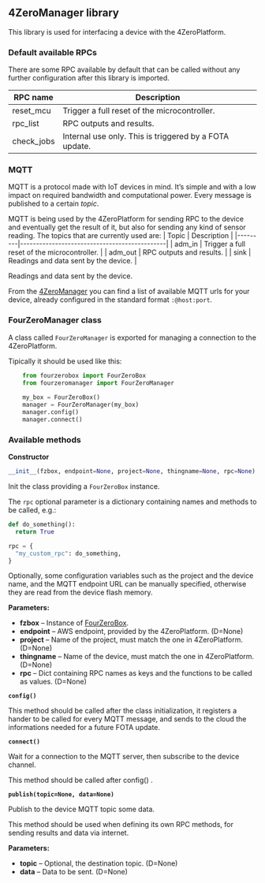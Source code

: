 ## 4ZeroManager library

This library is used for interfacing a device with the 4ZeroPlatform.

### Default available RPCs

There are some RPC available by default that can be called without any further configuration after this library is imported.

| RPC name   | Description                                            |
|------------|--------------------------------------------------------|
| reset_mcu  | Trigger a full reset of the microcontroller.           |
| rpc_list   | RPC outputs and results.                               |
| check_jobs | Internal use only. This is triggered by a FOTA update. |

### MQTT

MQTT is a protocol made with IoT devices in mind. It’s simple and with a low impact on required bandwidth and computational power. Every message is published to a certain _topic_.

MQTT is being used by the 4ZeroPlatform for sending RPC to the device and eventually get the result of it, but also for sending any kind of sensor reading. The topics that are currently used are:
| Topic   | Description                                  |
|---------|----------------------------------------------|
| adm_in  | Trigger a full reset of the microcontroller. |
| adm_out | RPC outputs and results.                     |
| sink    | Readings and data sent by the device.        |


Readings and data sent by the device.

From the [4ZeroManager](https://www.zerynth.com/blog/docs/4zeroplatform/getting-started/#4zeromanager) you can find a list of available MQTT urls for your device, already configured in the standard format `:@host:port`.

### FourZeroManager class

A class called `FourZeroManager` is exported for managing a connection to the 4ZeroPlatform.

Tipically it should be used like this:

```python
    from fourzerobox import FourZeroBox
    from fourzeromanager import FourZeroManager
    
    my_box = FourZeroBox()
    manager = FourZeroManager(my_box)
    manager.config()
    manager.connect()
```

### Available methods

**Constructor**

```python
__init__(fzbox, endpoint=None, project=None, thingname=None, rpc=None)

```

Init the class providing a `FourZeroBox` instance.

The `rpc` optional parameter is a dictionary containing names and methods to be called, e.g.:

```python
def do_something():
  return True

rpc = {
  "my_custom_rpc": do_something,
}

```

Optionally, some configuration variables such as the project and the device name, and the MQTT endpoint URL can be manually specified, otherwise they are read from the device flash memory.

**Parameters:**

-   **fzbox** – Instance of [FourZeroBox](https://www.zerynth.com/blog/docs/4zeroplatform/4zerobox/#fourzerobox-class).
-   **endpoint** – AWS endpoint, provided by the 4ZeroPlatform. (D=None)
-   **project** – Name of the project, must match the one in 4ZeroPlatform. (D=None)
-   **thingname** – Name of the device, must match the one in 4ZeroPlatform. (D=None)
-   **rpc** – Dict containing RPC names as keys and the functions to be called as values. (D=None)

**`config()`**

This method should be called after the class initialization, it registers a hander to be called for every MQTT message, and sends to the cloud the informations needed for a future FOTA update.

**`connect()`**

Wait for a connection to the MQTT server, then subscribe to the device channel.

This method should be called after config() .

**`publish(topic=None, data=None)`**

Publish to the device MQTT topic some data.

This method should be used when defining its own RPC methods, for sending results and data via internet.

**Parameters:**

-   **topic** – Optional, the destination topic. (D=None)
-   **data** – Data to be sent. (D=None)
